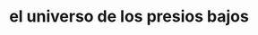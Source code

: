 ---
title: "el universo de los presios bajos"
url: /chiquinquira/el-universo-de-los-presios-bajos/
shop: supermercado
---